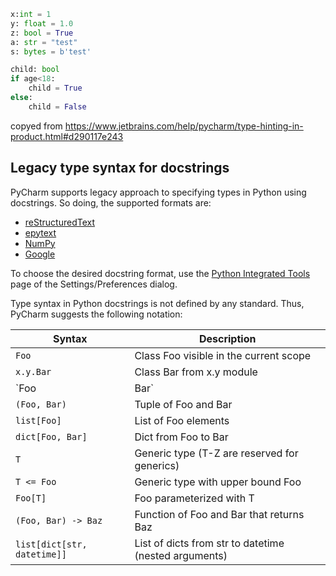 ```py
x:int = 1
y: float = 1.0
z: bool = True
a: str = "test"
s: bytes = b'test'

child: bool
if age<18:
    child = True
else:
    child = False


```


copyed from   https://www.jetbrains.com/help/pycharm/type-hinting-in-product.html#d290117e243



## Legacy type syntax for docstrings

PyCharm supports legacy approach to specifying types in Python using docstrings. So doing, the supported formats are:

- [reStructuredText](http://docutils.sourceforge.net/rst.html)
- [epytext](http://folk.uio.no/inf3330/scripting/doc/python/epydoc/epytext.html)
- [NumPy](http://sphinxcontrib-napoleon.readthedocs.org/en/latest/example_numpy.html)
- [Google](http://sphinxcontrib-napoleon.readthedocs.org/en/latest/example_google.html)

To choose the desired docstring format, use the [Python Integrated Tools](https://www.jetbrains.com/help/pycharm/settings-tools-python-integrated-tools.html) page of the Settings/Preferences dialog.

Type syntax in Python docstrings is not defined by any standard. Thus, PyCharm suggests the following notation:

| Syntax                      | Description                                           |
| --------------------------- | ----------------------------------------------------- |
| `Foo`                       | Class Foo visible in the current scope                |
| `x.y.Bar`                   | Class Bar from x.y module                             |
| `Foo | Bar`                 | Foo or Bar                                            |
| `(Foo, Bar)`                | Tuple of Foo and Bar                                  |
| `list[Foo]`                 | List of Foo elements                                  |
| `dict[Foo, Bar]`            | Dict from Foo to Bar                                  |
| `T`                         | Generic type (T-Z are reserved for generics)          |
| `T <= Foo`                  | Generic type with upper bound Foo                     |
| `Foo[T]`                    | Foo parameterized with T                              |
| `(Foo, Bar) -> Baz`         | Function of Foo and Bar that returns Baz              |
| `list[dict[str, datetime]]` | List of dicts from str to datetime (nested arguments) |